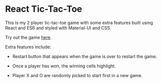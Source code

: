 # React Tic-Tac-Toe

This is my 2 player tic-tac-toe game with some extra features built using React and ES6 and styled with Material-UI and CSS.

Try out the game [here](https://achoung.github.io/react-tic-tac-toe).

Extra features include:

- Restart button that appears when the game is over to restart the game.

- Once a player has won, the winning cells highlight.

- Player X and O are randomly picked to start first in a new game.
